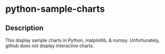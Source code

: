 # python-sample-charts

## Description
This display sample charts in Python, matplotlib, & numpy. Unfortunately, github does not display interactive charts.
